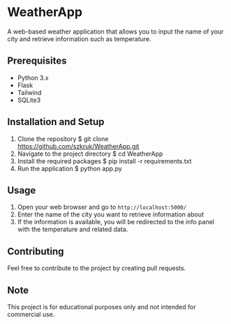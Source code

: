 # WeatherApp

A web-based weather application that allows you to input the name of your city and retrieve information such as temperature.
 
## Prerequisites
- Python 3.x
- Flask
- Tailwind
- SQLite3

## Installation and Setup
1. Clone the repository
$ git clone https://github.com/szkruk/WeatherApp.git
2. Navigate to the project directory
$ cd WeatherApp
3. Install the required packages
$ pip install -r requirements.txt
4. Run the application
$ python app.py


## Usage
1. Open your web browser and go to `http://localhost:5000/`
2. Enter the name of the city you want to retrieve information about
3. If the information is available, you will be redirected to the info panel with the temperature and related data.

## Contributing
Feel free to contribute to the project by creating pull requests.

## Note
This project is for educational purposes only and not intended for commercial use.
